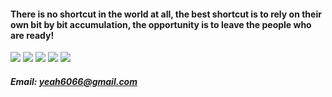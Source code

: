#### There is no shortcut in the world at all, the best shortcut is to rely on their own bit by bit accumulation, the opportunity is to leave the people who are ready!

[![](https://img.shields.io/github/issues/yoo2767/youger.svg)](https://github.com/yoo2767/youger/issues)  [![](https://img.shields.io/github/forks/yoo2767/youger.svg)](https://github.com/yoo2767/youger/network) [![](https://img.shields.io/github/stars/yoo2767/youger.svg)](https://github.com/yoo2767/youger/stargazers) [![](https://travis-ci.org/yoo2767/youger.svg?branch=master)](https://travis-ci.org/yoo2767/youger) [![](https://img.shields.io/github/release/yoo2767/youger.svg)](https://github.com/yoo2767/youger/releases)
##### Email: <yeah6066@gmail.com>
